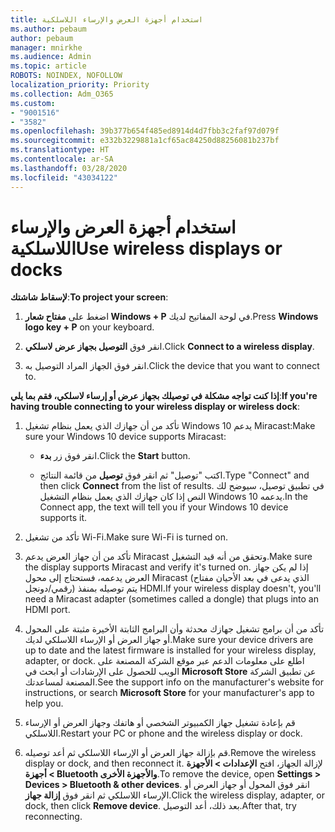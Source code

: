 ```yaml
---
title: استخدام أجهزة العرض والإرساء اللاسلكية
ms.author: pebaum
author: pebaum
manager: mnirkhe
ms.audience: Admin
ms.topic: article
ROBOTS: NOINDEX, NOFOLLOW
localization_priority: Priority
ms.collection: Adm_O365
ms.custom:
- "9001516"
- "3582"
ms.openlocfilehash: 39b377b654f485ed8914d4d7fbb3c2faf97d079f
ms.sourcegitcommit: e332b3229881a1cf65ac84250d88256081b237bf
ms.translationtype: HT
ms.contentlocale: ar-SA
ms.lasthandoff: 03/28/2020
ms.locfileid: "43034122"
---
```

# <a name="use-wireless-displays-or-docks"></a><span data-ttu-id="4813e-102">استخدام أجهزة العرض والإرساء اللاسلكية</span><span class="sxs-lookup"><span data-stu-id="4813e-102">Use wireless displays or docks</span></span>

<span data-ttu-id="4813e-103">**لإسقاط شاشتك**:</span><span class="sxs-lookup"><span data-stu-id="4813e-103">**To project your screen**:</span></span>

1. <span data-ttu-id="4813e-104">اضغط على **مفتاح شعار Windows + P** في لوحة المفاتيح لديك.</span><span class="sxs-lookup"><span data-stu-id="4813e-104">Press **Windows logo key + P** on your keyboard.</span></span>

2. <span data-ttu-id="4813e-105">انقر فوق **التوصيل بجهاز عرض لاسلكي**.</span><span class="sxs-lookup"><span data-stu-id="4813e-105">Click **Connect to a wireless display**.</span></span>

3. <span data-ttu-id="4813e-106">انقر فوق الجهاز المراد التوصيل به.</span><span class="sxs-lookup"><span data-stu-id="4813e-106">Click the device that you want to connect to.</span></span>

<span data-ttu-id="4813e-107">**إذا كنت تواجه مشكلة في توصيلك بجهاز عرض أو إرساء لاسلكي، فقم بما يلي**:</span><span class="sxs-lookup"><span data-stu-id="4813e-107">**If you're having trouble connecting to your wireless display or wireless dock**:</span></span>

1. <span data-ttu-id="4813e-108">تأكد من أن جهازك الذي يعمل بنظام تشغيل Windows 10 يدعم Miracast:</span><span class="sxs-lookup"><span data-stu-id="4813e-108">Make sure your Windows 10 device supports Miracast:</span></span> 

    - <span data-ttu-id="4813e-109">انقر فوق زر **بدء**.</span><span class="sxs-lookup"><span data-stu-id="4813e-109">Click the **Start** button.</span></span>
    
    - <span data-ttu-id="4813e-110">اكتب "توصيل" ثم انقر فوق **توصيل** من قائمة النتائج.</span><span class="sxs-lookup"><span data-stu-id="4813e-110">Type "Connect" and then click **Connect** from the list of results.</span></span> <span data-ttu-id="4813e-111">في تطبيق توصيل، سيوضح لك النص إذا كان جهازك الذي يعمل بنظام التشغيل Windows 10 يدعمه.</span><span class="sxs-lookup"><span data-stu-id="4813e-111">In the Connect app, the text will tell you if your Windows 10 device supports it.</span></span> 

2. <span data-ttu-id="4813e-112">تأكد من تشغيل Wi-Fi.</span><span class="sxs-lookup"><span data-stu-id="4813e-112">Make sure Wi-Fi is turned on.</span></span> 

3. <span data-ttu-id="4813e-113">تأكد من أن جهاز العرض يدعم Miracast وتحقق من أنه قيد التشغيل.</span><span class="sxs-lookup"><span data-stu-id="4813e-113">Make sure the display supports Miracast and verify it's turned on.</span></span> <span data-ttu-id="4813e-114">إذا لم يكن جهاز العرض يدعمه، فستحتاج إلى محول Miracast (الذي يدعى في بعد الأحيان مفتاح رقمي/دونجل) يتم توصيله بمنفذ HDMI.</span><span class="sxs-lookup"><span data-stu-id="4813e-114">If your wireless display doesn't, you'll need a Miracast adapter (sometimes called a dongle) that plugs into an HDMI port.</span></span>

4. <span data-ttu-id="4813e-115">تأكد من أن برامج تشغيل جهازك محدثة وأن البرامج الثابتة الأخيرة مثبتة على المحول أو جهاز العرض أو الإرساء اللاسلكي لديك.</span><span class="sxs-lookup"><span data-stu-id="4813e-115">Make sure your device drivers are up to date and the latest firmware is installed for your wireless display, adapter, or dock.</span></span> <span data-ttu-id="4813e-116">اطلع على معلومات الدعم عبر موقع الشركة المصنعة على الويب للحصول على الإرشادات أو ابحث في **Microsoft Store** عن تطبيق الشركة المصنعة لمساعدتك.</span><span class="sxs-lookup"><span data-stu-id="4813e-116">See the support info on the manufacturer's website for instructions, or search **Microsoft Store** for your manufacturer's app to help you.</span></span>

5. <span data-ttu-id="4813e-117">قم بإعادة تشغيل جهاز الكمبيوتر الشخصي أو هاتفك وجهاز العرض أو الإرساء اللاسلكي.</span><span class="sxs-lookup"><span data-stu-id="4813e-117">Restart your PC or phone and the wireless display or dock.</span></span>

6. <span data-ttu-id="4813e-118">قم بإزالة جهاز العرض أو الإرساء اللاسلكي ثم أعد توصيله.</span><span class="sxs-lookup"><span data-stu-id="4813e-118">Remove the wireless display or dock, and then reconnect it.</span></span> <span data-ttu-id="4813e-119">لإزالة الجهاز، افتح **الإعدادات > الأجهزة  > أجهزة Bluetooth والأجهزة الأخرى**.</span><span class="sxs-lookup"><span data-stu-id="4813e-119">To remove the device, open **Settings > Devices  > Bluetooth & other devices**.</span></span> <span data-ttu-id="4813e-120">انقر فوق المحول أو جهاز العرض أو الإرساء اللاسلكي ثم انقر فوق **إزالة جهاز**.</span><span class="sxs-lookup"><span data-stu-id="4813e-120">Click the wireless display, adapter, or dock, then click **Remove device**.</span></span> <span data-ttu-id="4813e-121">بعد ذلك، أعد التوصيل.</span><span class="sxs-lookup"><span data-stu-id="4813e-121">After that, try reconnecting.</span></span>
